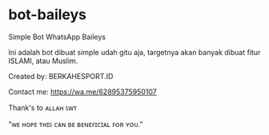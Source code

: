 # bot-baileys
Simple Bot WhatsApp Baileys

Ini adalah bot dibuat simple udah gitu aja, targetnya akan banyak dibuat fitur ISLAMI, atau Muslim.

Created by: BERKAHESPORT.ID

Contact me: https://wa.me/62895375950107

Thank's to ᴀʟʟᴀʜ ꜱᴡᴛ

"ᴡᴇ ʜᴏᴘᴇ ᴛʜɪꜱ ᴄᴀɴ ʙᴇ ʙᴇɴᴇꜰɪᴄɪᴀʟ ꜰᴏʀ ʏᴏᴜ."
